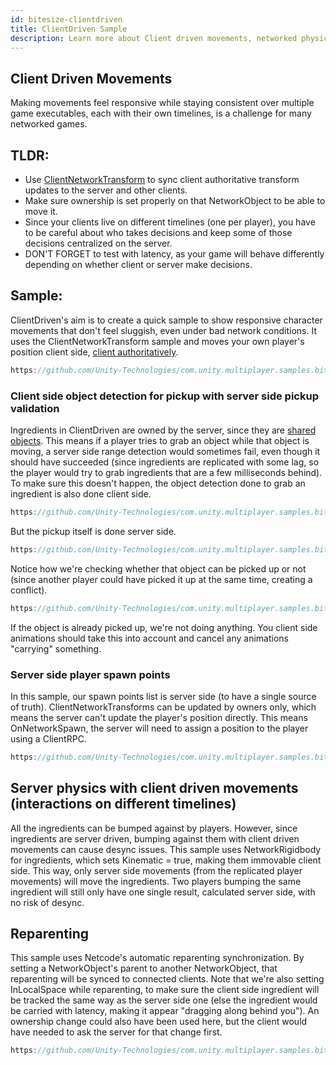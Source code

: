 ```yaml
---
id: bitesize-clientdriven
title: ClientDriven Sample
description: Learn more about Client driven movements, networked physics, spawning vs statically placed objects, object reparenting
---
```


## Client Driven Movements
Making movements feel responsive while staying consistent over multiple game executables, each with their own timelines, is a challenge for many networked games.

## TLDR:

- Use [ClientNetworkTransform](../../components/networktransform.md#clientnetworktransform) to sync client authoritative transform updates to the server and other clients.
- Make sure ownership is set properly on that NetworkObject to be able to move it.
- Since your clients live on different timelines (one per player), you have to be careful about who takes decisions and keep some of those decisions centralized on the server.
- DON'T FORGET to test with latency, as your game will behave differently depending on whether client or server make decisions.

## Sample:

ClientDriven's aim is to create a quick sample to show responsive character movements that don't feel sluggish, even under bad network conditions.
It uses the ClientNetworkTransform sample and moves your own player's position client side, [client authoritatively](../dealing-with-latency.md#allow-low-impact-client-authority). 

```csharp reference
https://github.com/Unity-Technologies/com.unity.multiplayer.samples.bitesize/blob/9854697081df4962dd525d7c3bd65f9f88c7ee60/Basic/ClientDriven/Assets/Scripts/ClientPlayerMove.cs#L57-L64
```

### Client side object detection for pickup with server side pickup validation 
Ingredients in ClientDriven are owned by the server, since they are [shared objects](../dealing-with-latency.md#issue-world-consistency). This means if a player tries to grab an object while that object is moving, a server side range detection would sometimes fail, even though it should have succeeded (since ingredients are replicated with some lag, so the player would try to grab ingredients that are a few milliseconds behind).
To make sure this doesn't happen, the object detection done to grab an ingredient is also done client side.

```csharp reference
https://github.com/Unity-Technologies/com.unity.multiplayer.samples.bitesize/blob/develop/Basic/ClientDriven/Assets/Scripts/ClientPlayerMove.cs#L66-L94
```

But the pickup itself is done server side.

```csharp reference
https://github.com/Unity-Technologies/com.unity.multiplayer.samples.bitesize/blob/996ac9785c4e825c0e4692f115c9b5f2b4c7c386/Basic/ClientDriven/Assets/Scripts/ServerPlayerMove.cs#L41-L69
```

Notice how we're checking whether that object can be picked up or not (since another player could have picked it up at the same time, creating a conflict).

```csharp reference
https://github.com/Unity-Technologies/com.unity.multiplayer.samples.bitesize/blob/996ac9785c4e825c0e4692f115c9b5f2b4c7c386/Basic/ClientDriven/Assets/Scripts/ServerPlayerMove.cs#L45
```
If the object is already picked up, we're not doing anything. You client side animations should take this into account and cancel any animations "carrying" something.

### Server side player spawn points
In this sample, our spawn points list is server side (to have a single source of truth). 
ClientNetworkTransforms can be updated by owners only, which means the server can't update the player's position directly.
This means OnNetworkSpawn, the server will need to assign a position to the player using a ClientRPC.

```csharp reference
https://github.com/Unity-Technologies/com.unity.multiplayer.samples.bitesize/blob/0c9081b27e66879ce5742314c13ff69ac45ff02e/Basic/ClientDriven/Assets/Scripts/ServerPlayerMove.cs#L24-L37
```

## Server physics with client driven movements (interactions on different timelines)
All the ingredients can be bumped against by players. However, since ingredients are server driven, bumping against them with client driven movements can cause desync issues.
This sample uses NetworkRigidbody for ingredients, which sets Kinematic = true, making them immovable client side. This way, only server side movements (from the replicated player movements) will move the ingredients. Two players bumping the same ingredient will still only have one single result, calculated server side, with no risk of desync.

## Reparenting

This sample uses Netcode's automatic reparenting synchronization. By setting a NetworkObject's parent to another NetworkObject, that reparenting will be synced to connected clients.
Note that we're also setting InLocalSpace while reparenting, to make sure the client side ingredient will be tracked the same way as the server side one (else the ingredient would be carried with latency, making it appear "dragging along behind you").
An ownership change could also have been used here, but the client would have needed to ask the server for that change first.

```csharp reference
https://github.com/Unity-Technologies/com.unity.multiplayer.samples.bitesize/blob/0c9081b27e66879ce5742314c13ff69ac45ff02e/Basic/ClientDriven/Assets/Scripts/ServerPlayerMove.cs#L42-L54
```
